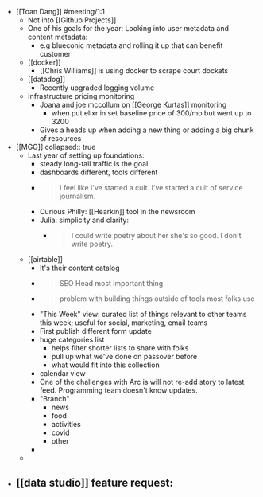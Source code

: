 - [[Toan Dang]] #meeting/1:1
	- Not into [[Github Projects]]
	- One of his goals for the year: Looking into user metadata and content metadata:
		- e.g blueconic metadata and rolling it up that can benefit customer
	- [[docker]]
		- [[Chris Williams]] is using docker to scrape court dockets
	- [[datadog]]
		- Recently upgraded logging volume
	- Infrastructure pricing monitoring
		- Joana and joe mccollum on [[George Kurtas]] monitoring
			- when put elixr in set baseline price of 300/mo but went up to 3200
		- Gives a heads up when adding a new thing or adding a big chunk of resources
- [[MGG]]
  collapsed:: true
	- Last year of setting up foundations:
		- steady long-tail traffic is the goal
		- dashboards different, tools different
		- > I feel like I've started a cult. I've started a cult of service journalism.
		- Curious Philly: [[Hearkin]] tool in the newsroom
		- Julia: simplicity and clarity:
			- >I could write poetry about her she's so good. I don't write poetry.
	- [[airtable]]
		- It's their content catalog
		- > SEO Head most important thing
		- > problem with building things outside of tools most folks use
		- "This Week" view: curated list of things relevant to other teams this week; useful for social, marketing, email teams
		- First publish different form update
		- huge categories list
			- helps filter shorter lists to share with folks
			- pull up what we've done on passover before
			- what would fit into this collection
		- calendar view
		- One of the challenges with Arc is will not re-add story to latest feed. Programming team doesn't know updates.
		- "Branch"
			- news
			- food
			- activities
			- covid
			- other
		-
	-
- [[data studio]] feature request:
	-